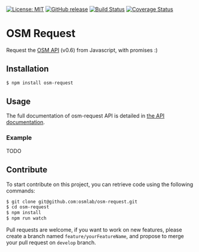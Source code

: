 [![License: MIT](https://img.shields.io/badge/license-MIT-blue.svg)](https://opensource.org/licenses/MIT)
[![GitHub release](https://img.shields.io/github/release/osmlab/osm-request.svg)](https://github.com/osmlab/osm-request/releases)
[![Build Status](https://api.travis-ci.org/osmlab/osm-request.svg?branch=develop)](http://travis-ci.org/osmlab/osm-request)
[![Coverage Status](https://coveralls.io/repos/github/osmlab/osm-request/badge.svg?branch=develop)](https://coveralls.io/github/osmlab/osm-request?branch=develop)

# OSM Request

Request the [OSM API](https://wiki.openstreetmap.org/wiki/API) (v0.6) from Javascript, with promises :)


## Installation

```sh
$ npm install osm-request
```


## Usage

The full documentation of osm-request API is detailed in [the API documentation](API.md).

### Example

TODO


## Contribute

To start contribute on this project, you can retrieve code using the following commands:

```sh
$ git clone git@github.com:osmlab/osm-request.git
$ cd osm-request
$ npm install
$ npm run watch
```

Pull requests are welcome, if you want to work on new features, please create a branch named `feature/yourFeatureName`, and propose to merge your pull request on `develop` branch.
